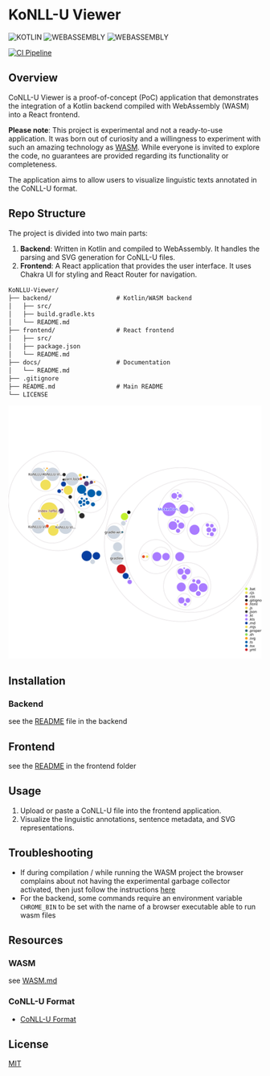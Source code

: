 # KoNLL-U Viewer
![KOTLIN](https://img.shields.io/badge/_-KOTLIN-A97BFF.svg?style=for-the-badge)
![WEBASSEMBLY](https://img.shields.io/badge/_-WASM-04133B.svg?style=for-the-badge)
![WEBASSEMBLY](https://img.shields.io/badge/_-REACT-2B7489.svg?style=for-the-badge)

[![CI Pipeline](https://github.com/amasotti/konllu-viewer/actions/workflows/ci.yml/badge.svg)](https://github.com/amasotti/konllu-viewer/actions/workflows/ci.yml)

## Overview

CoNLL-U Viewer is a proof-of-concept (PoC) application that demonstrates the integration of a Kotlin backend compiled 
with WebAssembly (WASM) into a React frontend. 

**Please note**: This project is experimental and not a ready-to-use application. It was born out of curiosity and a willingness to experiment with such an amazing technology as [WASM](https://webassembly.org/). While everyone is invited to explore the code, no guarantees are provided regarding its functionality or completeness.

The application aims to allow users to visualize linguistic texts annotated in the CoNLL-U format.

## Repo Structure

The project is divided into two main parts:

1. **Backend**: Written in Kotlin and compiled to WebAssembly. It handles the parsing and SVG generation for CoNLL-U files.
2. **Frontend**: A React application that provides the user interface. It uses Chakra UI for styling and React Router for navigation.


```
KoNLLU-Viewer/
├── backend/                  # Kotlin/WASM backend
│   ├── src/
│   ├── build.gradle.kts
│   └── README.md
├── frontend/                 # React frontend
│   ├── src/
│   ├── package.json
│   └── README.md
├── docs/                     # Documentation
│   └── README.md
├── .gitignore
├── README.md                 # Main README
└── LICENSE
```

![Visualization of the codebase](./diagram.svg)

## Installation

### Backend

see the [README](./backend/README.md) file in the backend

## Frontend

see the [README](./frontend/conllu-viewer/README.md) in the frontend folder

## Usage

1. Upload or paste a CoNLL-U file into the frontend application.
2. Visualize the linguistic annotations, sentence metadata, and SVG representations.


## Troubleshooting

- If during compilation / while running the WASM project the browser complains about not having the experimental garbage collector
activated, then just follow the instructions [here](https://kotlinlang.org/docs/wasm-get-started.html#troubleshooting)
- For the backend, some commands require an environment variable `CHROME_BIN` to be set with the name of a browser executable able to run wasm files

## Resources

### WASM

see [WASM.md](./WASM.md)


### CoNLL-U Format

- [CoNLL-U Format](https://universaldependencies.org/format.html)

## License

[MIT](./LICENSE)

